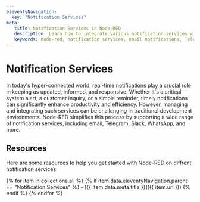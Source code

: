 ```yaml
---
eleventyNavigation:
  key: "Notification Services"
meta:
   title: Notification Services in Node-RED
   description: Learn how to integrate various notification services with Node-RED for real-time alerts and messaging.
   keywords: node-red, notification services, email notifications, Telegram notifications, Slack notifications, WhatsApp notifications
---
```


# Notification Services

In today's hyper-connected world, real-time notifications play a crucial role in keeping us updated, informed, and responsive. Whether it's a critical system alert, a customer inquiry, or a simple reminder, timely notifications can significantly enhance productivity and efficiency. However, managing and integrating such services can be challenging in traditional development environments. Node-RED simplifies this process by supporting a wide range of notification services, including email, Telegram, Slack, WhatsApp, and more.

## Resources

Here are some resources to help you get started with Node-RED on diffrent notification services:

{% for item in collections.all %}
  {% if item.data.eleventyNavigation.parent == "Notification Services" %}
    - [{{ item.data.meta.title }}]({{ item.url }})
  {% endif %}
{% endfor %}